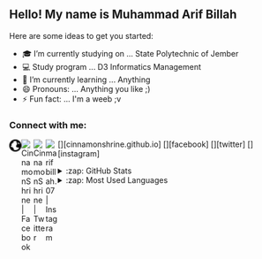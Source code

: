 ## Hello! My name is Muhammad Arif Billah

Here are some ideas to get you started:

- 🎓 I’m currently studying on ... State Polytechnic of Jember
- 💻 Study program ... D3 Informatics Management
- 🌱 I’m currently learning ... Anything
- 😄 Pronouns: ... Anything you like ;)
- ⚡ Fun fact: ... I'm a weeb ;v

### Connect with me:

[<img align="left" alt="cinnamonshrine.github.io" width="22px" src="https://raw.githubusercontent.com/iconic/open-iconic/master/svg/globe.svg" />][cinnamonshrine.github.io]
[<img align="left" alt="CinnamonShrine | Facebook" width="22px" src="https://cdn.jsdelivr.net/npm/simple-icons@3.13.0/icons/facebook.svg" />][facebook]
[<img align="left" alt="CinnamonShrine | Twitter" width="22px" src="https://cdn.jsdelivr.net/npm/simple-icons@v3/icons/twitter.svg" />][twitter]
[<img align="left" alt="marifbillah.07 | Instagram" width="22px" src="https://cdn.jsdelivr.net/npm/simple-icons@v3/icons/instagram.svg" />][instagram]

<details>
  <summary>:zap: GitHub Stats</summary>
[![CinnamonShrine's github stats](https://github-readme-stats.vercel.app/api?username=CinnamonShrine&theme=react)](https://github.com/anuraghazra/github-readme-stats)
</details>

<details>
  <summary>:zap: Most Used Languages</summary>
[![Top Langs](https://github-readme-stats.vercel.app/api/top-langs/?username=CinnamonShrine&theme=react&layout=compact)](https://github.com/KeepSOBP?tab=repositories)
</details>

